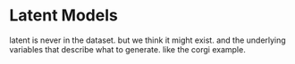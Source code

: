 # Latent Models

latent is never in the dataset. but we think it might exist.
and the underlying variables that describe what to generate.
like the corgi example.
